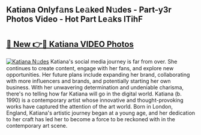 ## Katiana Onlyf𝚊ns Le𝚊ked N𝚞des - Part-y3r Photos Video - Hot Part Le𝚊ks lTihF

# <h2><a href="http://ac5027.deff.icu/?id=Katiana">🔗 New 👉🔴 Katiana VIDEO Photos</a></h2>

[![Katiana N𝚞des](https://i.imgur.com/rIISA9y.gif)](http://ac5027.deff.icu/?id=Katiana)
Katiana's social media journey is far from over. She continues to create content, engage with her fans, and explore new opportunities. Her future plans include expanding her brand, collaborating with more influencers and brands, and potentially starting her own business. With her unwavering determination and undeniable charisma, there's no telling how far Katiana will go in the digital world. Katiana (b. 1990) is a contemporary artist whose innovative and thought-provoking works have captured the attention of the art world. Born in London, England, Katiana's artistic journey began at a young age, and her dedication to her craft has led her to become a force to be reckoned with in the contemporary art scene.
